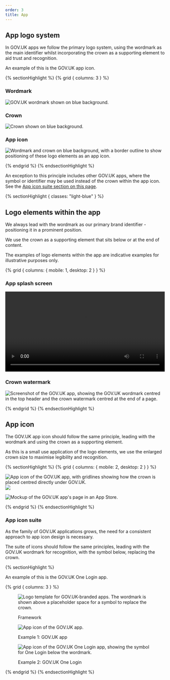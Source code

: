 ```yaml
---
order: 3
title: App
---
```


## App logo system

In GOV.UK apps we follow the primary logo system, using the wordmark as the main identifier whilst incorporating the crown as a supporting element to aid trust and recognition.

An example of this is the GOV.UK app icon.

{% sectionHighlight %}
{% grid { columns: 3 } %}

<div class="flex-center">

### Wordmark

![GOV.UK wordmark shown on blue background.](./wordmark-on-blue.svg)

</div>
<div class="flex-center">

### Crown

![Crown shown on blue background.](./crown-on-blue.svg)

</div>
<div class="flex-center">

### App icon

![Wordmark and crown on blue background, with a border outline to show positioning of these logo elements as an app icon.](./app-icon-on-blue.svg)

</div>
{% endgrid %}
{% endsectionHighlight %}

An exception to this principle includes other GOV.UK apps, where the symbol or identifier may be used instead of the crown within the app icon. See the [App icon suite section on this page](#app-icon-suite).

{% sectionHighlight { classes: "light-blue" } %}

## Logo elements within the app

We always lead with the wordmark as our primary brand identifier - positioning it in a prominent position.

We use the crown as a supporting element that sits below or at the end of content.

The examples of logo elements within the app are indicative examples for illustrative purposes only.

{% grid { columns: { mobile: 1, desktop: 2 } } %}
<div>

### App splash screen

<video src="/graphic-device/dot-use-examples/splash-screen-short-version.mp4" controls width="720" style="max-width: 100%"></video>

<!-- TODO: not sure if this should be the short or long version (both files are in the folder) -->
</div>

<div>

### Crown watermark
![Screenshot of the GOV.UK app, showing the GOV.UK wordmark centred in the top header and the crown watermark centred at the end of a page.](./app-watermark-example.png)
</div>

{% endgrid %}
{% endsectionHighlight %}

## App icon

The GOV.UK app icon should follow the same principle, leading with the wordmark and using the crown as a supporting element.

As this is a small use application of the logo elements, we use the enlarged crown size to maximise legibility and recognition.

{% sectionHighlight %}
{% grid { columns: { mobile: 2, desktop: 2 } } %}

<div class="flex-center">

![App icon of the GOV.UK app, with gridlines showing how the crown is placed centred directly under GOV.UK.](./app-icon-lines.svg) ![](./app-icon.svg)

</div>

<div class="flex-center">

![Mockup of the GOV.UK app's page in an App Store.](./app-store-example.png)

</div>

{% endgrid %}
{% endsectionHighlight %}

### <a name="app-icon-suite"></a>App icon suite

As the family of GOV.UK applications grows, the need for a consistent approach to app icon design is necessary.

The suite of icons should follow the same principles, leading with the GOV.UK wordmark for recognition, with the symbol below, replacing the crown. 

{% sectionHighlight %}

An example of this is the GOV.UK One Login app.

{% grid { columns: 3 } %}

<figure class="flex-center">

![Logo template for GOV.UK-branded apps. The wordmark is shown above a placeholder space for a symbol to replace the crown.](./app-icon-template.svg)

<figcaption>Framework</figcaption>

</figure>

<figure class="flex-center">

![App icon of the GOV.UK app.](./app-icon.svg)

<figcaption>Example 1: GOV.UK app</figcaption>
</figure>

<figure class="flex-center">

![App icon of the GOV.UK One Login app, showing the symbol for One Login below the wordmark. ](./app-icon-one-login.svg)

<figcaption>Example 2: GOV.UK One Login</figcaption>

</figure>

{% endgrid %}
{% endsectionHighlight %}
